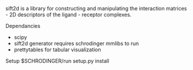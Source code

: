 sift2d is a library for constructing and manipulating the interaction matrices - 2D descriptors of the ligand - receptor complexes.

Dependancies
- scipy
- sift2d generator requires schrodinger mmlibs to run
- prettytables for tabular visualization

Setup
$SCHRODINGER/run setup.py install

